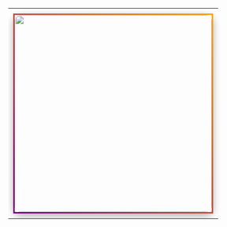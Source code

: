 <div align="center">
  <table>
    <tr>
      <td style="padding: 10px;">
        <img src="baby.gif" width="400" autoplay 
          style="border: 3px solid;
                 border-image: linear-gradient(45deg, purple, orange) 1;
                 border-radius: 15px;
                 box-shadow: 0 5px 15px rgba(0,0,0,0.3);">
      </td>
    </tr>
  </table>
</div>
